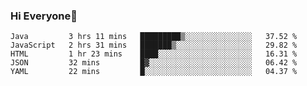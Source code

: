 ### Hi Everyone👋
<!--START_SECTION:waka-->
```text
Java         3 hrs 11 mins   █████████▒░░░░░░░░░░░░░░░   37.52 % 
JavaScript   2 hrs 31 mins   ███████▒░░░░░░░░░░░░░░░░░   29.82 % 
HTML         1 hr 23 mins    ████░░░░░░░░░░░░░░░░░░░░░   16.31 % 
JSON         32 mins         █▓░░░░░░░░░░░░░░░░░░░░░░░   06.42 % 
YAML         22 mins         █░░░░░░░░░░░░░░░░░░░░░░░░   04.37 % 
```
<!--END_SECTION:waka-->


<!--
**YeonSeong-Lee/YeonSeong-Lee** is a ✨ _special_ ✨ repository because its `README.md` (this file) appears on your GitHub profile.

Here are some ideas to get you started:

- 🔭 I’m currently working on ...
- 🌱 I’m currently learning ...
- 👯 I’m looking to collaborate on ...
- 🤔 I’m looking for help with ...
- 💬 Ask me about ...
- 📫 How to reach me: ...
- 😄 Pronouns: ...
- ⚡ Fun fact: ...
-->
